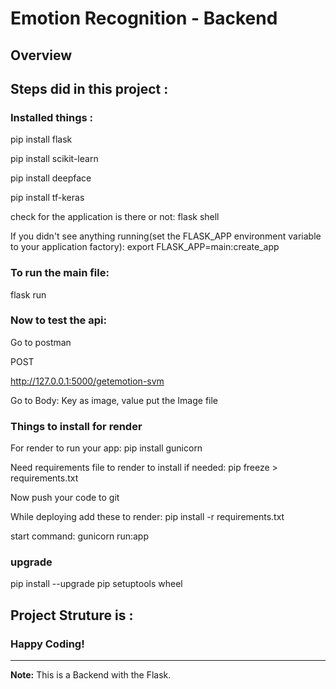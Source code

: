# Emotion Recognition - Backend

## Overview

## Steps did in this project :

### Installed things :

pip install flask

pip install scikit-learn

pip install deepface

pip install tf-keras


check for the application is there or not:
flask shell

If you didn't see anything running(set the FLASK_APP environment variable to your application factory):
export FLASK_APP=main:create_app



### To run the main file:

flask run

### Now to test the api:

Go to postman

POST

http://127.0.0.1:5000/getemotion-svm

Go to Body: Key as image, value put the Image file

### Things to install for render

For render to run your app:
pip install gunicorn

Need requirements file to render to install if needed:
pip freeze > requirements.txt 

Now push your code to git

While deploying add these to render:
pip install -r requirements.txt

start command:
gunicorn run:app

### upgrade

pip install --upgrade pip setuptools wheel



## Project Struture is :

### Happy Coding!

---

**Note:** This is a Backend with the Flask.
